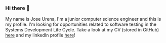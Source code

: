 ### Hi there 👋

My name is Jose Urena, I'm a junior computer science engineer and this is my profile.
I'm looking for opportunities related to software testing in the Systems Development Life Cycle.
Take a look at my CV (stored in GitHub) [here](https://joseg1037.github.io/joseg1037/index.html) and my linkedIn profile [here](https://www.linkedin.com/in/jos%C3%A9-gabriel-ure%C3%B1a-ballestero-51835a17b)!
<!--
**joseg1037/joseg1037** is a ✨ _special_ ✨ repository because its `README.md` (this file) appears on your GitHub profile.

Here are some ideas to get you started:

- 🔭 I’m currently working on ...
- 🌱 I’m currently learning ...
- 👯 I’m looking to collaborate on ...
- 🤔 I’m looking for help with ...
- 💬 Ask me about ...
- 📫 How to reach me: ...
- 😄 Pronouns: ...
- ⚡ Fun fact: ...
-->
